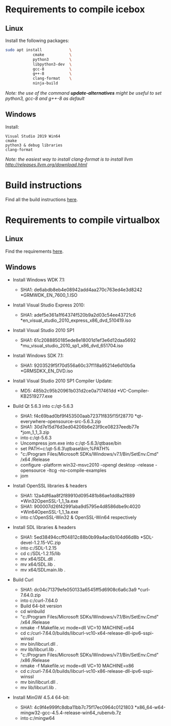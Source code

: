 # Requirements to compile icebox
## Linux
Install the following packages:
```bash
sudo apt install            \
            cmake           \
            python3         \
            libpython3-dev  \
            gcc-8           \
            g++-8           \
            clang-format    \
            ninja-build
```

*Note: the use of the command **update-alternatives** might be useful to set python3, gcc-8 and g++-8 as default*

## Windows
Install:
```
Visual Studio 2019 Win64
cmake
python3 & debug libraries
clang-format
```

*Note: the easiest way to install clang-format is to install llvm http://releases.llvm.org/download.html*

# Build instructions
Find all the build instructions [here](/doc/BUILD.gen.md).

# Requirements to compile virtualbox
## Linux
Find the requirements [here](/doc/BUILD.gen.md#job-gcc-1).
## Windows
- Install Windows WDK 7.1:
    - SHA1: de6abdb8eb4e08942add4aa270c763ed4e3d8242 *GRMWDK_EN_7600_1.ISO

- Install Visual Studio Express 2010:
    - SHA1: adef5e361a1f64374f520b9a2d03c54ee43721c6 *en_visual_studio_2010_express_x86_dvd_510419.iso

- Install Visual Studio 2010 SP1
    - SHA1: 61c2088850185ede8e18001d1ef3e6d12daa5692 *mu_visual_studio_2010_sp1_x86_dvd_651704.iso

- Install Windows SDK 7.1:
    - SHA1: 9203529f5f70d556a60c37f118a95214e6d10b5a *GRMSDKX_EN_DVD.iso

- Install Visual Studio 2010 SP1 Compiler Update:
    - MD5: 485b2c95b20961b031d2ce0a717461dd *VC-Compiler-KB2519277.exe

- Build Qt 5.6.3 into c:/qt-5.6.3
    - SHA1: f4c69bad0bf9f453500aab72371f835f15f28770 *qt-everywhere-opensource-src-5.6.3.zip
    - SHA1: 30d7e15d76d3ed04206b6e23f9ce08237eedb77e *jom_1_1_3.zip
    - into c:/qt-5.6.3
    - Uncompress jom.exe into c:/qt-5.6.3/qtbase/bin
    - set PATH=c:\qt-5.6.3\qtbase\bin;%PATH%
    - "c:/Program Files/Microsoft SDKs/Windows/v7.1/Bin/SetEnv.Cmd" /x64 /Release
    - configure -platform win32-msvc2010 -opengl desktop -release -opensource -ltcg -no-compile-examples
    - jom

- Install OpenSSL libraries & headers
    - SHA1: 12a4df6aa8f2f89910d095481b86ae1dd8a2f889 *Win32OpenSSL-1_1_1a.exe
    - SHA1: 900007d26f42991aba9d5795e4d8586dbe9c4020 *Win64OpenSSL-1_1_1a.exe
    - into c:\OpenSSL-Win32 & OpenSSL-Win64 respectively

- Install SDL libraries & headers
    - SHA1: 5ed38494ccff04812c88b0b99a4ac6b104d66d8b *SDL-devel-1.2.15-VC.zip
    - into c:/SDL-1.2.15
    - cd c:/SDL-1.2.15/lib
    - mv x64/SDL.dll .
    - mv x64/SDL.lib .
    - mv x64/SDLmain.lib .

- Build Curl
    - SHA1: dc04c71379efe050133a6545ff5d6908c6a6c3a9 *curl-7.64.0.zip
    - into c:/curl-7.64.0
    - Build 64-bit version
    - cd winbuild
    - "c:/Program Files/Microsoft SDKs/Windows/v7.1/Bin/SetEnv.Cmd" /x64 /Release
    - nmake -f Makefile.vc mode=dll VC=10 MACHINE=x64
    - cd c:/curl-7.64.0/builds/libcurl-vc10-x64-release-dll-ipv6-sspi-winssl
    - mv bin/libcurl.dll .
    - mv lib/libcurl.lib .
    - "c:/Program Files/Microsoft SDKs/Windows/v7.1/Bin/SetEnv.Cmd" /x86 /Release
    - nmake -f Makefile.vc mode=dll VC=10 MACHINE=x86
    - cd c:/curl-7.64.0/builds/libcurl-vc10-x86-release-dll-ipv6-sspi-winssl
    - mv bin/libcurl.dll .
    - mv lib/libcurl.lib .

- Install MinGW 4.5.4 64-bit:
    - SHA1: 4c9f4e999fc8dba11bb7c75f17ec0964c0121803 *x86_64-w64-mingw32-gcc-4.5.4-release-win64_rubenvb.7z
    - into c:/mingw64
